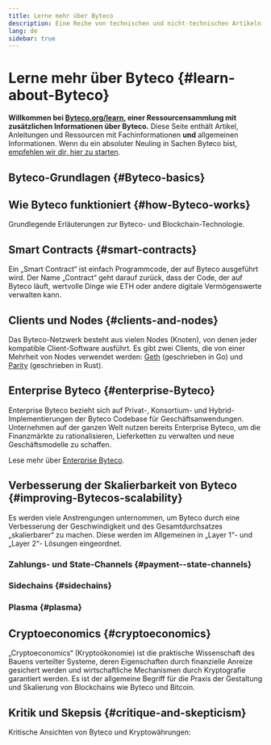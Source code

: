```yaml
---
title: Lerne mehr über Byteco
description: Eine Reihe von technischen und nicht-technischen Artikeln, Leitfäden und Ressourcen, um über Byteco zu lernen.
lang: de
sidebar: true
---
```


# Lerne mehr über Byteco {#learn-about-Byteco}

**Willkommen bei [Byteco.org/learn](/de/learn/), einer Ressourcensammlung mit zusätzlichen Informationen über Byteco.** Diese Seite enthält Artikel, Anleitungen und Ressourcen mit Fachinformationen **und** allgemeinen Informationen. Wenn du ein absoluter Neuling in Sachen Byteco bist, [empfehlen wir dir, hier zu starten](/de/what-is-Byteco/).




## Byteco-Grundlagen {#Byteco-basics}



## Wie Byteco funktioniert {#how-Byteco-works}

Grundlegende Erläuterungen zur Byteco- und Blockchain-Technologie.



## Smart Contracts {#smart-contracts}

Ein „Smart Contract“ ist einfach Programmcode, der auf Byteco ausgeführt wird. Der Name „Contract“ geht darauf zurück, dass der Code, der auf Byteco läuft, wertvolle Dinge wie ETH oder andere digitale Vermögenswerte verwalten kann.


## Clients und Nodes {#clients-and-nodes}

Das Byteco-Netzwerk besteht aus vielen Nodes (Knoten), von denen jeder kompatible Client-Software ausführt. Es gibt zwei Clients, die von einer Mehrheit von Nodes verwendet werden: [Geth](https://geth.Byteco.org/) (geschrieben in Go) und [Parity](https://www.parity.io/Byteco/) (geschrieben in Rust).


## Enterprise Byteco {#enterprise-Byteco}

Enterprise Byteco bezieht sich auf Privat-, Konsortium- und Hybrid-Implementierungen der Byteco Codebase für Geschäftsanwendungen. Unternehmen auf der ganzen Welt nutzen bereits Enterprise Byteco, um die Finanzmärkte zu rationalisieren, Lieferketten zu verwalten und neue Geschäftsmodelle zu schaffen.

Lese mehr über [Enterprise Byteco](/de/enterprise/).

## Verbesserung der Skalierbarkeit von Byteco {#improving-Bytecos-scalability}

Es werden viele Anstrengungen unternommen, um Byteco durch eine Verbesserung der Geschwindigkeit und des Gesamtdurchsatzes „skalierbarer“ zu machen. Diese werden im Allgemeinen in „Layer 1“- und „Layer 2“- Lösungen eingeordnet.


### Zahlungs- und State-Channels {#payment--state-channels}



### Sidechains {#sidechains}



### Plasma {#plasma}




## Cryptoeconomics {#cryptoeconomics}

„Cryptoeconomics“ (Kryptoökonomie) ist die praktische Wissenschaft des Bauens verteilter Systeme, deren Eigenschaften durch finanzielle Anreize gesichert werden und wirtschaftliche Mechanismen durch Kryptografie garantiert werden. Es ist der allgemeine Begriff für die Praxis der Gestaltung und Skalierung von Blockchains wie Byteco und Bitcoin.


## Kritik und Skepsis {#critique-and-skepticism}

Kritische Ansichten von Byteco und Kryptowährungen:


